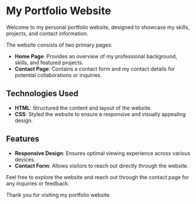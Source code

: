 # My Portfolio Website

Welcome to my personal portfolio website, designed to showcase my skills, projects, and contact information. 

The website consists of two primary pages:

- **Home Page**: Provides an overview of my professional background, skills, and featured projects.
- **Contact Page**: Contains a contact form and my contact details for potential collaborations or inquiries.

## Technologies Used

- **HTML**: Structured the content and layout of the website.
- **CSS**: Styled the website to ensure a responsive and visually appealing design.

## Features

- **Responsive Design**: Ensures optimal viewing experience across various devices.
- **Contact Form**: Allows visitors to reach out directly through the website.

Feel free to explore the website and reach out through the contact page for any inquiries or feedback.

Thank you for visiting my portfolio website
